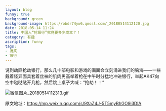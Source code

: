 ```yaml
---
layout: blog
funny: true
background: green
background-image: https://obdr74yw6.qnssl.com/_20180514112120.jpg
date: 2018-05-14 11:24
title: 中国人“抢银行”究竟要多少成本？！
category: 有趣
ascription: funny
tags:
- 搞笑
- 银行
---
```


说到劫匪抢劫银行，那么几十部电影和游戏的画面会立刻涌进我们的脑海——一些戴着怪异面具套着丝袜的肌肉男高举着枪在中午时分猛地冲进银行，举起AK47向空中哒哒哒开几枪，然后跳上桌子大喊：“抢劫！！”  


![微信图片_20180514112313.gif](https://i.loli.net/2018/05/14/5af90219f03c5.gif)

原文地址：https://mp.weixin.qq.com/s/9XaZ4J-5T5myBhGO9i3DlA